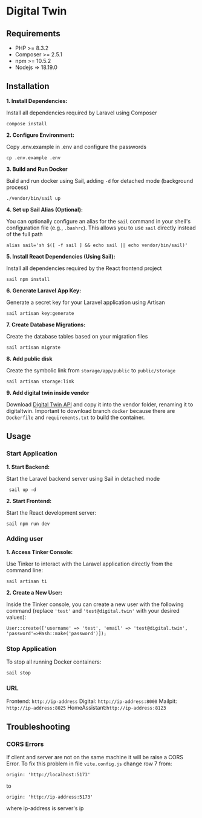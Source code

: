 # Digital Twin

## Requirements

- PHP >= 8.3.2
- Composer >= 2.5.1
- npm >= 10.5.2
- Nodejs => 18.19.0

## Installation

**1. Install Dependencies:**

Install all dependencies required by Laravel using Composer

``` compose install ```

**2. Configure Environment:**

Copy .env.example in .env and configure the passwords

``` cp .env.example .env ```

**3. Build and Run Docker**

Build and run docker using Sail, adding ```-d``` for detached mode (background process)

``` ./vendor/bin/sail up ```

**4. Set up Sail Alias (Optional):**

You can optionally configure an alias for the `sail` command in your shell's configuration file (e.g., `.bashrc`). This allows you to use `sail` directly instead of the full path

``` alias sail='sh $([ -f sail ] && echo sail || echo vendor/bin/sail)' ```

**5. Install React Dependencies (Using Sail):**

Install all dependencies required by the React frontend project

``` sail npm install ```

**6. Generate Laravel App Key:**

Generate a secret key for your Laravel application using Artisan

``` sail artisan key:generate ```

**7. Create Database Migrations:**

Create the database tables based on your migration files

``` sail artisan migrate ```

**8. Add public disk**

Create the symbolic link from ```storage/app/public``` to ```public/storage```

``` sail artisan storage:link ```

**9. Add digital twin inside vendor**

Download [Digital Twin API](https://github.com/davideguizzardi/Digital-Twin-API) and copy it into the vendor folder, renaming it to digitaltwin. Important to download branch ```docker``` because there are ```Dockerfile``` and ```requirements.txt``` to build the container.

## Usage

### Start Application

**1. Start Backend:**

Start the Laravel backend server using Sail in detached mode

``` sail up -d```

**2. Start Frontend:**

Start the React development server:

``` sail npm run dev ```

### Adding user 

**1. Access Tinker Console:**

Use Tinker to interact with the Laravel application directly from the command line:

``` sail artisan ti ```

**2. Create a New User:**

Inside the Tinker console, you can create a new user with the following command (replace `'test'` and `'test@digital.twin'` with your desired values):

``` User::create(['username' => 'test', 'email' => 'test@digital.twin', 'password'=>Hash::make('password')]); ```

### Stop Application

To stop all running Docker containers:

``` sail stop ```

### URL

Frontend: ```http://ip-address```
Digital: ```http://ip-address:8000```
Mailpit: ```http://ip-address:8025```
HomeAssistant:```http://ip-address:8123```

## Troubleshooting 

### CORS Errors

If client and server are not on the same machine it will be raise a CORS Error. To fix this problem in file ```vite.config.js``` change row 7 from:

```origin: 'http://localhost:5173' ```

to

```origin: 'http://ip-address:5173' ```

where ip-address is server's ip